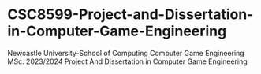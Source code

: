 # CSC8599-Project-and-Dissertation-in-Computer-Game-Engineering
Newcastle University-School of Computing Computer Game Engineering MSc. 2023/2024 Project And Dissertation in Computer Game Engineering

